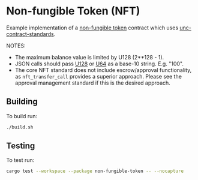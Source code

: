 Non-fungible Token (NFT)
===================

Example implementation of a [non-fungible token] contract which uses [unc-contract-standards].

  [non-fungible token]: https://nomicon.io/Standards/NonFungibleToken/README.html
  [unc-contract-standards]: https://github.com/unc/utility-sdk-rs/tree/master/unc-contract-standards

NOTES:

- The maximum balance value is limited by U128 (2**128 - 1).
- JSON calls should pass [U128](https://docs.rs/unc-sdk/latest/unc_sdk/json_types/struct.U128.html) or [U64](https://docs.rs/unc-sdk/latest/unc_sdk/json_types/struct.U64.html) as a base-10 string. E.g. "100".
- The core NFT standard does not include escrow/approval functionality, as `nft_transfer_call` provides a superior approach. Please see the approval management standard if this is the desired approach.

## Building

To build run:

```bash
./build.sh
```

## Testing

To test run:

```bash
cargo test --workspace --package non-fungible-token -- --nocapture
```
